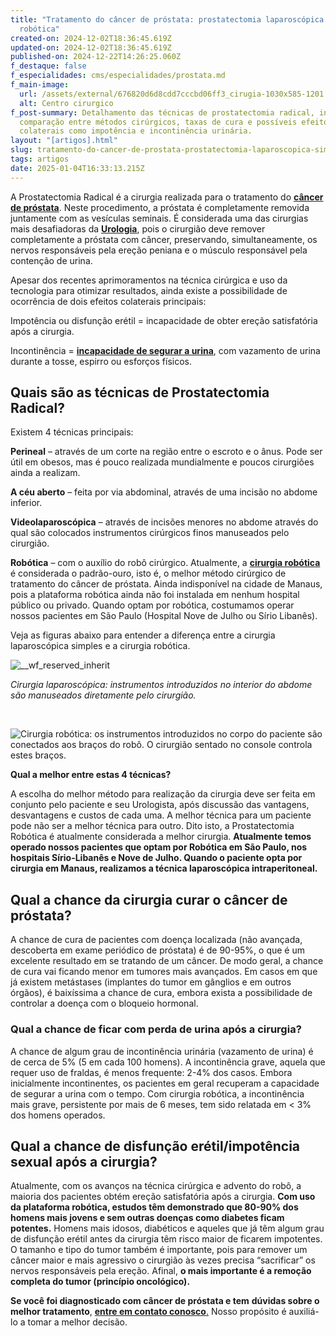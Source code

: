 ```yaml
---
title: "Tratamento do câncer de próstata: prostatectomia laparoscópica simples e
  robótica"
created-on: 2024-12-02T18:36:45.619Z
updated-on: 2024-12-02T18:36:45.619Z
published-on: 2024-12-22T14:26:25.060Z
f_destaque: false
f_especialidades: cms/especialidades/prostata.md
f_main-image:
  url: /assets/external/676820d6d8cdd7cccbd06ff3_cirugia-1030x585-1201.jpg
  alt: Centro cirurgico
f_post-summary: Detalhamento das técnicas de prostatectomia radical, incluindo
  comparação entre métodos cirúrgicos, taxas de cura e possíveis efeitos
  colaterais como impotência e incontinência urinária.
layout: "[artigos].html"
slug: tratamento-do-cancer-de-prostata-prostatectomia-laparoscopica-simples-e-robotica
tags: artigos
date: 2025-01-04T16:33:13.215Z
---
```

A Prostatectomia Radical é a cirurgia realizada para o tratamento do **[câncer de próstata](https://uroconsult.com.br/artigos/cancer-de-prostata-a-importancia-do-diagnostico-precoce/)**. Neste procedimento, a próstata é completamente removida juntamente com as vesículas seminais. É considerada uma das cirurgias mais desafiadoras da **[Urologia](https://uroconsult.com.br/artigos/o-que-e-urologia-entenda-essa-especialidade-medica-essencial/)**, pois o cirurgião deve remover completamente a próstata com câncer, preservando, simultaneamente, os nervos responsáveis pela ereção peniana e o músculo responsável pela contenção de urina.

Apesar dos recentes aprimoramentos na técnica cirúrgica e uso da tecnologia para otimizar resultados, ainda existe a possibilidade de ocorrência de dois efeitos colaterais principais:

Impotência ou disfunção erétil = incapacidade de obter ereção satisfatória após a cirurgia.

Incontinência = **[incapacidade de segurar a urina](https://uroconsult.com.br/artigos/tratamento-da-perda-de-urina-em-mulheres/)**, com vazamento de urina durante a tosse, espirro ou esforços físicos.

## **Quais são as técnicas de Prostatectomia Radical?**

Existem 4 técnicas principais:

**Perineal** – através de um corte na região entre o escroto e o ânus. Pode ser útil em obesos, mas é pouco realizada mundialmente e poucos cirurgiões ainda a realizam.

**A céu aberto** – feita por via abdominal, através de uma incisão no abdome inferior.

**Videolaparoscópica** – através de incisões menores no abdome através do qual são colocados instrumentos cirúrgicos finos manuseados pelo cirurgião.

**Robótica** – com o auxílio do robô cirúrgico. Atualmente, a **[cirurgia robótica](https://uroconsult.com.br/artigos/cirurgia-robotica-para-cancer-de-prostata-vantagens-e-desvantagens/)** é considerada o padrão-ouro, isto é, o melhor método cirúrgico de tratamento do câncer de próstata. Ainda indisponível na cidade de Manaus, pois a plataforma robótica ainda não foi instalada em nenhum hospital público ou privado. Quando optam por robótica, costumamos operar nossos pacientes em São Paulo (Hospital Nove de Julho ou Sírio Libanês).

Veja as figuras abaixo para entender a diferença entre a cirurgia laparoscópica simples e a cirurgia robótica.

![__wf_reserved_inherit](/assets/external/676820d6d8cdd7cccbd06ff6_674df9e5443d9c5fb864a888_laparoscopie.jpeg)

*Cirurgia laparoscópica: instrumentos introduzidos no interior do abdome são manuseados diretamente pelo cirurgião.*

‍

![Cirurgia robótica: os instrumentos introduzidos no corpo do paciente são conectados aos braços do robô. O cirurgião sentado no console controla estes braços.](/assets/external/676820d6d8cdd7cccbd06ff8_674dfd89e8ac15213b154dea_sala-robotica2-1536x102425201.jpeg "Cirurgia robótica: os instrumentos introduzidos no corpo do paciente são conectados aos braços do robô. O cirurgião sentado no console controla estes braços.")

**Qual a melhor entre estas 4 técnicas?**‍

A escolha do melhor método para realização da cirurgia deve ser feita em conjunto pelo paciente e seu Urologista, após discussão das vantagens, desvantagens e custos de cada uma. A melhor técnica para um paciente pode não ser a melhor técnica para outro. Dito isto, a Prostatectomia Robótica é atualmente considerada a melhor cirurgia. **Atualmente temos operado nossos pacientes que optam por Robótica em São Paulo, nos hospitais Sírio-Libanês e Nove de Julho. Quando o paciente opta por cirurgia em Manaus, realizamos a técnica laparoscópica intraperitoneal.**

## **Qual a chance da cirurgia curar o câncer de próstata?**

A chance de cura de pacientes com doença localizada (não avançada, descoberta em exame periódico de próstata) é de 90-95%, o que é um excelente resultado em se tratando de um câncer. De modo geral, a chance de cura vai ficando menor em tumores mais avançados. Em casos em que já existem metástases (implantes do tumor em gânglios e em outros órgãos), é baixíssima a chance de cura, embora exista a possibilidade de controlar a doença com o bloqueio hormonal.

### **Qual a chance de ficar com perda de urina após a cirurgia?**

A chance de algum grau de incontinência urinária (vazamento de urina) é de cerca de 5% (5 em cada 100 homens). A incontinência grave, aquela que requer uso de fraldas, é menos frequente: 2-4% dos casos. Embora inicialmente incontinentes, os pacientes em geral recuperam a capacidade de segurar a urina com o tempo. Com cirurgia robótica, a incontinência mais grave, persistente por mais de 6 meses, tem sido relatada em < 3% dos homens operados.

## **Qual a chance de disfunção erétil/impotência sexual após a cirurgia?**

Atualmente, com os avanços na técnica cirúrgica e advento do robô, a maioria dos pacientes obtém ereção satisfatória após a cirurgia. **Com uso da plataforma robótica, estudos têm demonstrado que 80-90% dos homens mais jovens e sem outras doenças como diabetes ficam potentes.** Homens mais idosos, diabéticos e aqueles que já têm algum grau de disfunção erétil antes da cirurgia têm risco maior de ficarem impotentes. O tamanho e tipo do tumor também é importante, pois para remover um câncer maior e mais agressivo o cirurgião às vezes precisa “sacrificar” os nervos responsáveis pela ereção. Afinal, **o mais importante é a remoção completa do tumor (princípio oncológico).**

**Se você foi diagnosticado com câncer de próstata e tem** **dúvidas sobre o melhor tratamento**, [**entre em contato conosco**.](https://uroconsult.com.br/contato/) Nosso propósito é auxiliá-lo a tomar a melhor decisão.